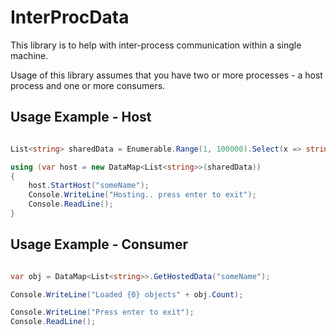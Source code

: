 InterProcData
=============

This library is to help with inter-process communication within a single machine.

Usage of this library assumes that you have two or more processes - a host process and one or more consumers.

Usage Example - Host
-------------------------

```C#

List<string> sharedData = Enumerable.Range(1, 100000).Select(x => string.Format("Item #{0}", x)).ToList();

using (var host = new DataMap<List<string>>(sharedData))
{
    host.StartHost("someName");
    Console.WriteLine("Hosting.. press enter to exit");
    Console.ReadLine();
}

```

Usage Example - Consumer
-------------------------

```C#

var obj = DataMap<List<string>>.GetHostedData("someName");

Console.WriteLine("Loaded {0} objects" + obj.Count);

Console.WriteLine("Press enter to exit");
Console.ReadLine();

```